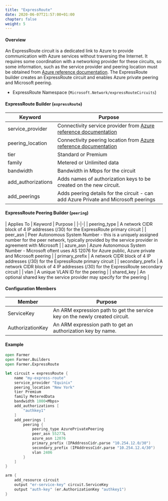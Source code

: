 ```yaml
---
title: "ExpressRoute"
date: 2020-06-07T21:57:00+01:00
chapter: false
weight: 5
---
```


#### Overview
An ExpressRoute circuit is a dedicated link to Azure to provide communication with Azure services without traversing the Internet. It requires some coordination with a networking provider for these circuits, so some information, such as the service provider and peering location must be obtained from [Azure reference documentation](https://docs.microsoft.com/en-us/azure/expressroute/expressroute-locations). The ExpressRoute builder creates an ExpressRoute circuit and enables Azure private peering and Microsoft peering.

* ExpressRoute Namespace (`Microsoft.Network/expressRouteCircuits`)

#### ExpressRoute Builder (`expressRoute`)
| Keyword | Purpose |
|-|-|
| service_provider | Connectivity service provider from [Azure reference documentation](https://docs.microsoft.com/en-us/azure/expressroute/expressroute-locations) |
| peering_location | Connectivity peering location from [Azure reference documentation](https://docs.microsoft.com/en-us/azure/expressroute/expressroute-locations) |
| tier | Standard or Premium |
| family | Metered or Unlimited data |
| bandwidth | Bandwidth in Mbps for the circuit |
| add_authorizations | Adds names of authorization keys to be created on the new circuit. |
| add_peerings | Adds peering details for the circuit - can add Azure Private and Microsoft peerings |

#### ExpressRoute Peering Builder (`peering`)
| Applies To | Keyword | Purpose |
|-|-|
| peering_type | A network CIDR block of 4 IP addresses (/30) for the ExpressRoute primary circuit |
| peer_asn | Peer Autonomous System Number - this is a uniquely assigned number for the peer network, typically provided by the service provider in agreement with Microsoft |
| azure_asn | Azure Autonomous System Number - Microsoft oftent uses AS 12076 for Azure public, Azure private and Microsoft peering |
| primary_prefix | A network CIDR block of 4 IP addresses (/30) for the ExpressRoute primary circuit |
| secondary_prefix | A network CIDR block of 4 IP addresses (/30) for the ExpressRoute secondary circuit |
| vlan | A unique VLAN ID for the peering |
| shared_key | An optional shared key the service provider may specify for the peering |

#### Configuration Members

| Member | Purpose |
|-|-|
| ServiceKey | An ARM expression path to get the service key on the newly created circuit. |
| AuthorizationKey <name> | An ARM expression path to get an authorization key by name. |

#### Example

```fsharp
open Farmer
open Farmer.Builders
open Farmer.ExpressRoute

let circuit = expressRoute {
    name "my-express-route"
    service_provider "Equinix"
    peering_location "New York"
    tier Premium
    family MeteredData
    bandwidth 1000<Mbps>
    add_authorizations [
        "authkey1"
    ]
    add_peerings [
        peering {
            peering_type AzurePrivatePeering
            peer_asn 55277L
            azure_asn 12076
            primary_prefix (IPAddressCidr.parse "10.254.12.0/30")
            secondary_prefix (IPAddressCidr.parse "10.254.12.4/30")
            vlan 2406
        }
    ]
}

arm {
    add_resource circuit
    output "er-service-key" circuit.ServiceKey
    output "auth-key" (er.AuthorizationKey "authkey1")
}
```
